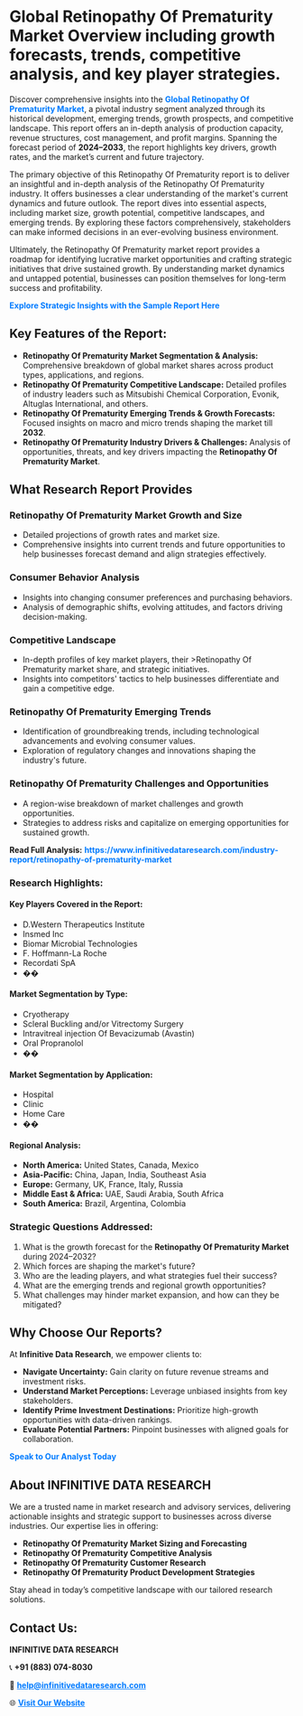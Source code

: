 <h1>Global Retinopathy Of Prematurity Market Overview including growth forecasts, trends, competitive analysis, and key player strategies.</h1>
<p>
Discover comprehensive insights into the 
<a href="https://www.infinitivedataresearch.com/industry-report/retinopathy-of-prematurity-market" rel="dofollow" style="color: #007BFF; text-decoration: none;"><strong>Global Retinopathy Of Prematurity Market</strong></a>, a pivotal industry segment analyzed through its historical development, emerging trends, growth prospects, and competitive landscape. This report offers an in-depth analysis of production capacity, revenue structures, cost management, and profit margins. Spanning the forecast period of <strong>2024–2033</strong>, the report highlights key drivers, growth rates, and the market’s current and future trajectory.
</p>
<p>
The primary objective of this Retinopathy Of Prematurity report is to deliver an insightful and in-depth analysis of the Retinopathy Of Prematurity industry. It offers businesses a clear understanding of the market's current dynamics and future outlook. The report dives into essential aspects, including market size, growth potential, competitive landscapes, and emerging trends. By exploring these factors comprehensively, stakeholders can make informed decisions in an ever-evolving business environment.
</p>
<p>
Ultimately, the Retinopathy Of Prematurity market report provides a roadmap for identifying lucrative market opportunities and crafting strategic initiatives that drive sustained growth. By understanding market dynamics and untapped potential, businesses can position themselves for long-term success and profitability.
</p>
<p>
<a href="https://www.infinitivedataresearch.com/request-sample/reportId=109458" style="color: #007BFF; text-decoration: none;"><strong>Explore Strategic Insights with the Sample Report Here</strong></a>
</p>

<h2>Key Features of the Report:</h2>
<ul>
<li><strong>Retinopathy Of Prematurity Market Segmentation & Analysis:</strong> Comprehensive breakdown of global market shares across product types, applications, and regions.</li>
<li><strong>Retinopathy Of Prematurity Competitive Landscape:</strong> Detailed profiles of industry leaders such as Mitsubishi Chemical Corporation, Evonik, Altuglas International, and others.</li>
<li><strong>Retinopathy Of Prematurity Emerging Trends & Growth Forecasts:</strong> Focused insights on macro and micro trends shaping the market till <strong>2032</strong>.</li>
<li><strong>Retinopathy Of Prematurity Industry Drivers & Challenges:</strong> Analysis of opportunities, threats, and key drivers impacting the <strong>Retinopathy Of Prematurity Market</strong>.</li>
</ul>

<h2>What Research Report Provides</h2>
<h3>Retinopathy Of Prematurity Market Growth and Size</h3>
<ul>
<li>Detailed projections of growth rates and market size.</li>
<li>Comprehensive insights into current trends and future opportunities to help businesses forecast demand and align strategies effectively.</li>
</ul>

<h3>Consumer Behavior Analysis</h3>
<ul>
<li>Insights into changing consumer preferences and purchasing behaviors.</li>
<li>Analysis of demographic shifts, evolving attitudes, and factors driving decision-making.</li>
</ul>

<h3>Competitive Landscape</h3>
<ul>
<li>In-depth profiles of key market players, their >Retinopathy Of Prematurity market share, and strategic initiatives.</li>
<li>Insights into competitors' tactics to help businesses differentiate and gain a competitive edge.</li>
</ul>

<h3>Retinopathy Of Prematurity Emerging Trends</h3>
<ul>
<li>Identification of groundbreaking trends, including technological advancements and evolving consumer values.</li>
<li>Exploration of regulatory changes and innovations shaping the industry's future.</li>
</ul>

<h3>Retinopathy Of Prematurity Challenges and Opportunities</h3>
<ul>
<li>A region-wise breakdown of market challenges and growth opportunities.</li>
<li>Strategies to address risks and capitalize on emerging opportunities for sustained growth.</li>
</ul>
<p><strong>Read Full Analysis:</strong> <a href="https://www.infinitivedataresearch.com/industry-report/retinopathy-of-prematurity-market" rel="dofollow" style="color: #007BFF; text-decoration: none;"><strong>https://www.infinitivedataresearch.com/industry-report/retinopathy-of-prematurity-market</strong></a></p>
<h3>Research Highlights:</h3>
<h4>Key Players Covered in the Report:</h4>
<ul><li>D.Western Therapeutics Institute</li><li>Insmed Inc</li><li>Biomar Microbial Technologies</li><li>F. Hoffmann-La Roche</li><li>Recordati SpA</li><li>��</li></ul>
<h4>Market Segmentation by Type:</h4>
<ul><li>Cryotherapy</li><li>Scleral Buckling and/or Vitrectomy Surgery</li><li>Intravitreal injection Of Bevacizumab (Avastin)</li><li>Oral Propranolol</li><li>��</li></ul>
<h4>Market Segmentation by Application:</h4>
<ul><li>Hospital</li><li>Clinic</li><li>Home Care</li><li>��</li></ul>

<h4>Regional Analysis:</h4>
<ul>
<li><strong>North America:</strong> United States, Canada, Mexico</li>
<li><strong>Asia-Pacific:</strong> China, Japan, India, Southeast Asia</li>
<li><strong>Europe:</strong> Germany, UK, France, Italy, Russia</li>
<li><strong>Middle East & Africa:</strong> UAE, Saudi Arabia, South Africa</li>
<li><strong>South America:</strong> Brazil, Argentina, Colombia</li>
</ul>

<h3>Strategic Questions Addressed:</h3>
<ol>
<li>What is the growth forecast for the <strong>Retinopathy Of Prematurity Market</strong> during 2024–2032?</li>
<li>Which forces are shaping the market's future?</li>
<li>Who are the leading players, and what strategies fuel their success?</li>
<li>What are the emerging trends and regional growth opportunities?</li>
<li>What challenges may hinder market expansion, and how can they be mitigated?</li>
</ol>

<h2>Why Choose Our Reports?</h2>
<p>At <strong>Infinitive Data Research</strong>, we empower clients to:</p>
<ul>
<li><strong>Navigate Uncertainty:</strong> Gain clarity on future revenue streams and investment risks.</li>
<li><strong>Understand Market Perceptions:</strong> Leverage unbiased insights from key stakeholders.</li>
<li><strong>Identify Prime Investment Destinations:</strong> Prioritize high-growth opportunities with data-driven rankings.</li>
<li><strong>Evaluate Potential Partners:</strong> Pinpoint businesses with aligned goals for collaboration.</li>
</ul>
<p><a href="https://www.infinitivedataresearch.com/industry-report/retinopathy-of-prematurity-market" rel="dofollow" style="color: #007BFF; text-decoration: none;"><strong>Speak to Our Analyst Today</strong></a></p>

<h2>About INFINITIVE DATA RESEARCH</h2>
<p>We are a trusted name in market research and advisory services, delivering actionable insights and strategic support to businesses across diverse industries. Our expertise lies in offering:</p>
<ul>
<li><strong>Retinopathy Of Prematurity Market Sizing and Forecasting</strong></li>
<li><strong>Retinopathy Of Prematurity Competitive Analysis</strong></li>
<li><strong>Retinopathy Of Prematurity Customer Research</strong></li>
<li><strong>Retinopathy Of Prematurity Product Development Strategies</strong></li>
</ul>
<p>Stay ahead in today’s competitive landscape with our tailored research solutions.</p>

<h2>Contact Us:</h2>
<p><strong>INFINITIVE DATA RESEARCH</strong></p>
<p>📞 <strong>+91 (883) 074-8030</strong></p>
<p>📧 <strong><a href="mailto:help@infinitivedataresearch.com" style="color: #007BFF;">help@infinitivedataresearch.com</a></strong></p>
<p>🌐 <strong><a href="https://www.infinitivedataresearch.com" rel="dofollow" style="color: #007BFF;">Visit Our Website</a></strong></p>